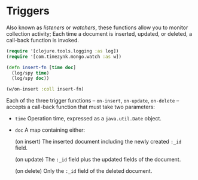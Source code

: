 # Triggers

Also known as *listeners* or *watchers*, these functions allow you to monitor collection activity; Each time a document is inserted, updated, or deleted, a call-back function is invoked.

```Clojure
(require '[clojure.tools.logging :as log])
(require '[com.timezynk.mongo.watch :as w])

(defn insert-fn [time doc]
  (log/spy time)
  (log/spy doc))

(w/on-insert :coll insert-fn)
```

Each of the three trigger functions &ndash; `on-insert`, `on-update`, `on-delete` &ndash; accepts a call-back function that must take two parameters:

* `time` Operation time, expressed as a `java.util.Date` object.
* `doc` A map containing either:

  (on insert) The inserted document including the newly created `:_id` field.

  (on update) The `:_id` field plus the updated fields of the document.

  (on delete) Only the `:_id` field of the deleted document.
